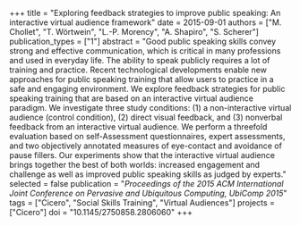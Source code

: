 +++
title = "Exploring feedback strategies to improve public speaking: An interactive virtual audience framework"
date = 2015-09-01
authors = ["M. Chollet", "T. Wörtwein", "L.-P. Morency", "A. Shapiro", "S. Scherer"]
publication_types = ["1"]
abstract = "Good public speaking skills convey strong and effective communication, which is critical in many professions and used in everyday life. The ability to speak publicly requires a lot of training and practice. Recent technological developments enable new approaches for public speaking training that allow users to practice in a safe and engaging environment. We explore feedback strategies for public speaking training that are based on an interactive virtual audience paradigm. We investigate three study conditions: (1) a non-interactive virtual audience (control condition), (2) direct visual feedback, and (3) nonverbal feedback from an interactive virtual audience. We perform a threefold evaluation based on self-Assessment questionnaires, expert assessments, and two objectively annotated measures of eye-contact and avoidance of pause fillers. Our experiments show that the interactive virtual audience brings together the best of both worlds: increased engagement and challenge as well as improved public speaking skills as judged by experts."
selected = false
publication = "*Proceedings of the 2015 ACM International Joint Conference on Pervasive and Ubiquitous Computing, UbiComp 2015*"
tags = ["Cicero", "Social Skills Training", "Virtual Audiences"]
projects = ["Cicero"]
doi = "10.1145/2750858.2806060"
+++
